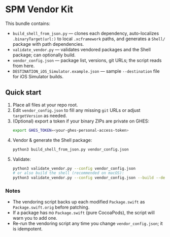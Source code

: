 
# SPM Vendor Kit

This bundle contains:
- `build_shell_from_json.py` — clones each dependency, auto-localizes `.binaryTarget(url:)` to local `.xcframework` paths, and generates a `Shell/` package with path dependencies.
- `validate_vendor.py` — validates vendored packages and the Shell package; can optionally build.
- `vendor_config.json` — package list, versions, git URLs; the script reads from here.
- `DESTINATION_iOS_Simulator.example.json` — sample `--destination` file for iOS Simulator builds.

## Quick start
1) Place all files at your repo root.
2) Edit `vendor_config.json` to fill any missing `git` URLs or adjust `targetVersion` as needed.
3) (Optional) export a token if your binary ZIPs are private on GHES:
   ```bash
   export GHES_TOKEN=<your-ghes-personal-access-token>
   ```
4) Vendor & generate the Shell package:
   ```bash
   python3 build_shell_from_json.py vendor_config.json
   ```
5) Validate:
   ```bash
   python3 validate_vendor.py --config vendor_config.json
   # or also build the shell (recommended on macOS):
   python3 validate_vendor.py --config vendor_config.json --build --destination DESTINATION_iOS_Simulator.example.json
   ```

### Notes
- The vendoring script backs up each modified `Package.swift` as `Package.swift.orig` before patching.
- If a package has no `Package.swift` (pure CocoaPods), the script will warn you to add one.
- Re-run the vendoring script any time you change `vendor_config.json`; it is idempotent.
